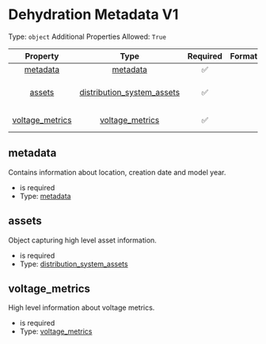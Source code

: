 



# Dehydration Metadata V1

Type: `object`
Additional Properties Allowed: `True`


|Property|Type|Required|Format|Title|
| :---: | :---: | :---: | :---: | :---: |
|[metadata](#metadata)|[metadata](metadata.md)|:white_check_mark:||Metadata|
|[assets](#assets)|[distribution_system_assets](distribution_system_assets.md)|:white_check_mark:||Distribution System Assets|
|[voltage_metrics](#voltage_metrics)|[voltage_metrics](voltage_metrics.md)|:white_check_mark:||Voltage Metrics|

## metadata

Contains information about location, creation date and model year.


- is required
- Type: [metadata](metadata.md)

## assets

Object capturing high level asset information.


- is required
- Type: [distribution_system_assets](distribution_system_assets.md)

## voltage_metrics

High level information about voltage metrics.


- is required
- Type: [voltage_metrics](voltage_metrics.md)
